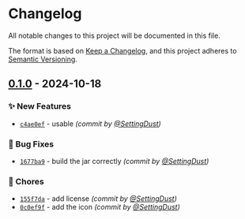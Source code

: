 # Changelog
All notable changes to this project will be documented in this file.

The format is based on [Keep a Changelog](https://keepachangelog.com/en/1.0.0/),
and this project adheres to [Semantic Versioning](https://semver.org/spec/v2.0.0.html).

## [0.1.0] - 2024-10-18
### :sparkles: New Features
- [`c4ae0ef`](https://github.com/SettingDust/SurveyorAtlases/commit/c4ae0efc0ade3c445fe184ea80f44ce79a0b2283) - usable *(commit by [@SettingDust](https://github.com/SettingDust))*

### :bug: Bug Fixes
- [`1677ba9`](https://github.com/SettingDust/SurveyorAtlases/commit/1677ba962beae790ecc653c5476055329df78b9e) - build the jar correctly *(commit by [@SettingDust](https://github.com/SettingDust))*

### :wrench: Chores
- [`155f7da`](https://github.com/SettingDust/SurveyorAtlases/commit/155f7da875962217abde626ecd3f2bb729e92273) - add license *(commit by [@SettingDust](https://github.com/SettingDust))*
- [`0c0ef9f`](https://github.com/SettingDust/SurveyorAtlases/commit/0c0ef9fd7831ac1721b2d9c88b818d7104398ac3) - add the icon *(commit by [@SettingDust](https://github.com/SettingDust))*

[0.1.0]: https://github.com/SettingDust/SurveyorAtlases/compare/0.0.0...0.1.0

